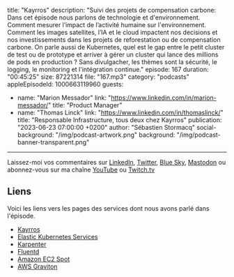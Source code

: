 title: "Kayrros"
description: "Suivi des projets de compensation carbone: Dans cet épisode nous parlons de technologie et d'environnement. Comment mesurer l’impact de l’activité humaine sur l'environnement. Comment les images satellites, l’IA et le cloud impactent nos decisions et nos investissements dans les projets de reforestation ou de compensation carbone. On parle aussi de Kubernetes, quel est le gap entre le petit cluster de test ou de prototype et arriver à gérer un cluster qui lance des millions de pods en production ? Sans divulgacher, les thèmes sont la sécurité, le logging, le monitoring et l'intégration continue."
episode: 167
duration: "00:45:25"
size: 87221314
file: "167.mp3"
category: "podcasts"
appleEpisodeId: 1000663119960
guests:
  - name: "Marion Messador"
    link: "https://www.linkedin.com/in/marion-messador/"
    title: "Product Manager"
  - name: "Thomas Linck"
    link: "https://www.linkedin.com/in/thomaslinck/"
    title: "Responsable Infrastructure, tous deux chez Kayrros"
publication: "2023-06-23 07:00:00 +0200"
author: "Sébastien Stormacq"
social-background: "/img/podcast-artwork.png"
background: "/img/podcast-banner-transparent.png"
---

Laissez-moi vos commentaires sur [LinkedIn](https://www.linkedin.com/in/sebastienstormacq/), [Twitter](https://twitter.com/sebsto), [Blue Sky](https://bsky.app/profile/sebsto.bsky.social), [Mastodon](https://awscommunity.social/@sebsto) ou abonnez-vous sur ma chaîne [YouTube](https://www.youtube.com/sebsto) ou [Twitch.tv](https://www.twitch.tv/sebAWS)

## Liens

Voici les liens vers les pages des services dont nous avons parlé dans l'épisode.

- [Kayrros](https://www.kayrros.com/)
- [Elastic Kubernetes Services](https://docs.aws.amazon.com/eks/latest/userguide/what-is-eks.html)
- [Karpenter](https://karpenter.sh/)
- [Fluentd](https://www.fluentd.org/)
- [Amazon EC2 Spot](https://aws.amazon.com/ec2/spot/)
- [AWS Graviton](https://aws.amazon.com/ec2/graviton/)
